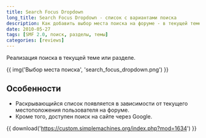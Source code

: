 ```yaml
---
title: Search Focus Dropdown
long_title: Search Focus Dropdown - список с вариантами поиска
description: Как добавить выбор места поиска на форуме - в текущей теме или разделе.
date: 2010-05-27
tags: [SMF 2.0, поиск, разделы, темы]
categories: [reviews]
---
```


Реализация поиска в текущей теме или разделе.

<!-- more -->

{{ img('Выбор места поиска', 'search_focus_dropdown.png') }}

## Особенности

* Раскрывающийся список появляется в зависимости от текущего местоположения пользователя на форуме.
* Кроме того, доступен поиск на сайте через Google.

{{ download('https://custom.simplemachines.org/index.php?mod=1634') }}
